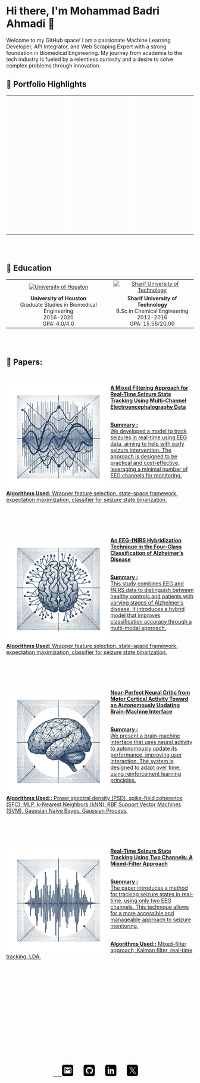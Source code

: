 # Hi there, I'm Mohammad Badri Ahmadi 👋


Welcome to my GitHub space! I am a passionate Machine Learning Developer, API Integrator, and Web Scraping Expert with a strong foundation in Biomedical Engineering. My journey from academia to the tech industry is fueled by a relentless curiosity and a desire to solve complex problems through innovation.


## 📘 Portfolio Highlights
<div align="center">
    <table>
        <tr>
            <td align="center">
                <a href="https://github.com/mhmmdbdrhmd/Football-Match-Predictor">
                    <img src="https://github.com/mhmmdbdrhmd/Data/blob/main/portfolio/portfolio_low_size/Blue%20-%20MACHINE%20LEARNING%20(1).gif" width="200" alt="Machine Learning"/>
                </a>
            </td>
            <td align="center">
                <a href="https://github.com/mhmmdbdrhmd/Football-Match-Predictor">
                    <img src="https://github.com/mhmmdbdrhmd/Data/blob/main/portfolio/portfolio_low_size/Blue%20-%20API%20(1).gif" width="200" alt="API Integration"/>
                </a>
            </td>
            <td align="center">
                <a href="https://github.com/mhmmdbdrhmd/WebScrapePro">
                    <img src="https://github.com/mhmmdbdrhmd/Data/blob/main/portfolio/portfolio_low_size/Blue%20-%20WEB%20SCRAPING%20(1).gif" width="200" alt="Web Scraping"/>
                </a>
            </td>
        </tr>
        <tr>
            <td align="center">
                <a href="https://github.com/mhmmdbdrhmd/Football-Match-Predictor">
                    <img src="https://github.com/mhmmdbdrhmd/Data/blob/main/portfolio/portfolio_low_size/Blue%20-%20DATA%20ANALYSIS.gif" width="200" alt="Data Analysis"/>
                </a>
            </td>
            <td align="center">
                <a href="#">
                    <img src="https://github.com/mhmmdbdrhmd/Data/blob/main/portfolio/portfolio_low_size/Blue%20-%20DATABASE%20MANAGEMENT.gif" width="200" alt="Database Management"/>
                </a>
            </td>
            <td align="center">
                <a href="https://github.com/mhmmdbdrhmd/Football-Match-Predictor">
                    <img src="https://github.com/mhmmdbdrhmd/Data/blob/main/portfolio/portfolio_low_size/Blue%20-%20DATA%20VISUALIZATION.gif" width="200" alt="Data Visualization"/>
                </a>
            </td>
        </tr>
        <tr>
            <td align="center">
                <a href="https://github.com/mhmmdbdrhmd/WebScrapePro">
                    <img src="https://github.com/mhmmdbdrhmd/Data/blob/main/portfolio/portfolio_low_size/Blue%20-%20MULTI%20THREADING.gif" width="200" alt="Multi Threading"/>
                </a>
            </td>
            <td align="center">
                <a href="#">
                    <img src="https://github.com/mhmmdbdrhmd/Data/blob/main/portfolio/portfolio_low_size/Blue%20-%20UI%20UX.gif" width="200" alt="UI UX"/>
                </a>
            </td>
            <td align="center">
                <a href="#">
                    <img src="https://github.com/mhmmdbdrhmd/Data/blob/main/portfolio/portfolio_low_size/Blue%20-%20MOTION%20DESIGN.gif" width="200" alt="Motion Design"/>
                </a>
            </td>
        </tr>
    </table>
</div>

<br><br>

## 🏫 Education

<div align="center">

  | | |
| :---: | :---: |
| [<img src="https://upload.wikimedia.org/wikipedia/commons/2/2a/University_of_Houston_Logo.svg" width="400" height="400" alt="University of Houston"/>](http://www.uh.edu) | [<img src="https://www.sharif.edu/documents/20124/0/SharifUniLogo+copy.png/55eb27b7-ff95-16f4-d1b1-802c72ab7d47?t=1650190956745" width="400" height="400" alt="Sharif University of Technology"/>](http://www.sharif.edu) |
| **University of Houston** <br>Graduate Studies in Biomedical Engineering<br>2016-2020<br>GPA: 4.0/4.0 | **Sharif University of Technology** <br>B.Sc in Chemical Engineering<br>2012-2016<br>GPA: 15.56/20.00 |

</div>

<br><br>


## 📜 Papers:
<br>
<div>
  <strong> </strong></p>

<!-- PAPER 1 -->
<p align="left">
  <a href="https://ieeexplore.ieee.org/abstract/document/9541179" title="A Mixed Filtering Approach for Real-Time Seizure State Tracking Using Multi-Channel Electroencephalography Data">
    <img width="280px" src="https://github.com/mhmmdbdrhmd/Data/blob/main/thumbnails/paper%20thumbnail_Multi%20Channel.png" align= left title="A Mixed Filtering Approach for Real-Time Seizure State Tracking Using Multi-Channel Electroencephalography Data"/></a>
    <a href="https://ieeexplore.ieee.org/abstract/document/9541179"> <strong> A Mixed Filtering Approach for Real-Time Seizure State Tracking Using Multi-Channel Electroencephalography Data </strong><br><br>
    
<strong> Summary :</strong><br>
   We developed a model to track seizures in real-time using EEG data, aiming to help with early seizure intervention. The approach is designed to be practical and cost-effective, leveraging a minimal number of EEG channels for monitoring. <br><br>
      
<strong> Algorithms Used:</strong> Wrapper feature selection, state-space framework, expectation maximization, classifier for seizure state binarization. <br>
  

  </p><br>
  
##
<br>    
<!-- PAPER 2 -->
<p align="left">
  <a href="https://www.ncbi.nlm.nih.gov/pmc/articles/PMC7376762/" title="An EEG-fNIRS Hybridization Technique in the Four-Class Classification of Alzheimer’s Disease">
    <img width="280px" src="https://github.com/mhmmdbdrhmd/Data/blob/main/thumbnails/paper%20thumbnail_Alsaymer.png" align= left title="An EEG-fNIRS Hybridization Technique in the Four-Class Classification of Alzheimer’s Disease"/></a>
    <a href="https://www.ncbi.nlm.nih.gov/pmc/articles/PMC7376762/"><strong> An EEG-fNIRS Hybridization Technique in the Four-Class Classification of Alzheimer’s Disease </strong><br><br>

<strong> Summary :</strong><br>
   This study combines EEG and fNIRS data to distinguish between healthy controls and patients with varying stages of Alzheimer's disease. It introduces a hybrid model that improves classification accuracy through a multi-modal approach. <br><br>

<strong> Algorithms Used:</strong> Wrapper feature selection, state-space framework, expectation maximization, classifier for seizure state binarization. <br>
      
  </p><br>

  ##
  <br>    
<!-- PAPER 3 -->
<p align="left">
  <a href="https://pubmed.ncbi.nlm.nih.gov/30440344/" title="Near-Perfect Neural Critic from Motor Cortical Activity Toward an Autonomously Updating Brain-Machine Interface">
    <img width="280px" src="https://github.com/mhmmdbdrhmd/Data/blob/main/thumbnails/paper%20thumbnail_BMI.png" align= left title="Near-Perfect Neural Critic from Motor Cortical Activity Toward an Autonomously Updating Brain-Machine Interface"/></a>
    <a href="https://pubmed.ncbi.nlm.nih.gov/30440344/"><strong> Near-Perfect Neural Critic from Motor Cortical Activity Toward an Autonomously Updating Brain-Machine Interface </strong><br><br>

<strong> Summary :</strong><br>
   We present a brain-machine interface that uses neural activity to autonomously update its performance, improving user interaction. The system is designed to adapt over time, using reinforcement learning principles. <br><br>

<strong> Algorithms Used::</strong> Power spectral density (PSD), spike-field coherence (SFC), MLP, k-Nearest Neighbors (kNN), RBF Support Vector Machines (SVM), Gaussian Naive Bayes. Gaussian Process. <br>
      
  </p><br>

  ##
  <br>    
<!-- PAPER 4 -->
<p align="left">
  <a href="https://ieeexplore.ieee.org/abstract/document/9048990" title="Real-Time Seizure State Tracking Using Two Channels: A Mixed-Filter Approach">
    <img width="280px" src="https://github.com/mhmmdbdrhmd/Data/blob/main/thumbnails/paper%20thumbnail_Two%20channel.png" align= left title="Real-Time Seizure State Tracking Using Two Channels: A Mixed-Filter Approach"/></a>
    <a href="https://ieeexplore.ieee.org/abstract/document/9048990"><strong> Real-Time Seizure State Tracking Using Two Channels: A Mixed-Filter Approach </strong><br><br>

<strong> Summary :</strong><br>
   The paper introduces a method for tracking seizure states in real-time, using only two EEG channels. This technique allows for a more accessible and manageable approach to seizure monitoring. <br><br>

<strong> Algorithms Used::</strong> Mixed-filter approach, Kalman filter, real-time tracking, LDA. <br>
      
  </p><br>
  
  ##
  <br>     
  
  </div>
  </div>

 ##
  <br>  

##
  <br>  

##
  <br>  
  <br><br><br>

<div align="center">
<div align="center"><p align="center">
    &nbsp;&nbsp;&nbsp;&nbsp;&nbsp;
    <a href="mhmmdbdrhmd@gmail.com" style="text-decoration: none;" alt="Email">
        <img src="https://github.com/mhmmdbdrhmd/Data/blob/main/Icons/ICON%20_Black%20-%20GMail.png" width="6%" />
    </a>&nbsp;&nbsp;&nbsp;&nbsp;&nbsp;
    <a href="https://github.com/mhmmdbdrhmd" style="text-decoration: none;" alt="GitHub">
        <img src="https://github.com/mhmmdbdrhmd/Data/blob/main/Icons/ICON%20_Black-%20Github.png" width="6%" />
    </a>&nbsp;&nbsp;&nbsp;&nbsp;&nbsp;
    <a href="https://www.linkedin.com/in/mohamad-badri-ahmadi-aa2a1a8a?original_referer=https%3A%2F%2Fwww.google.com%2F" style="text-decoration: none;" alt="LinkedIn">
        <img src="https://github.com/mhmmdbdrhmd/Data/blob/main/Icons/ICON%20_Black%20-%20Linkding.png" width="6%" />
    </a>&nbsp;&nbsp;&nbsp;&nbsp;&nbsp;
  <a href="https://twitter.com/mhmmdbdrhmd" style="text-decoration: none;" alt="Twitter">
        <img src="https://github.com/mhmmdbdrhmd/Data/blob/main/Icons/ICON%20_Black%20-%20Twitter%20X.png" width="6%"/>
    </a>
    &nbsp;&nbsp;&nbsp;&nbsp;&nbsp;
</div>
</div>

<!--
**mhmmdbdrhmd/mhmmdbdrhmd** is a ✨ _special_ ✨ repository because its `README.md` (this file) appears on your GitHub profile.

Here are some ideas to get you started:

- 🔭 I’m currently working on ...
- 🌱 I’m currently learning ...
- 👯 I’m looking to collaborate on ...
- 🤔 I’m looking for help with ...
- 💬 Ask me about ...
- 📫 How to reach me: ...
- 😄 Pronouns: ...
- ⚡ Fun fact: ...
-->
